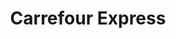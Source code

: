 ---
title: "Carrefour Express"
url: /strasbourg/carrefour-express-rue-du-parchemin/
shop: commodité
---